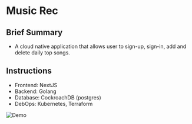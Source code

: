 # Music Rec

## Brief Summary
* A cloud native application that allows user to sign-up, sign-in, add and delete daily top songs.

## Instructions
* Frontend: NextJS
* Backend: Golang
* Database: CockroachDB (postgres)
* DebOps: Kubernetes, Terraform


![Demo]("assets/demo.gif")